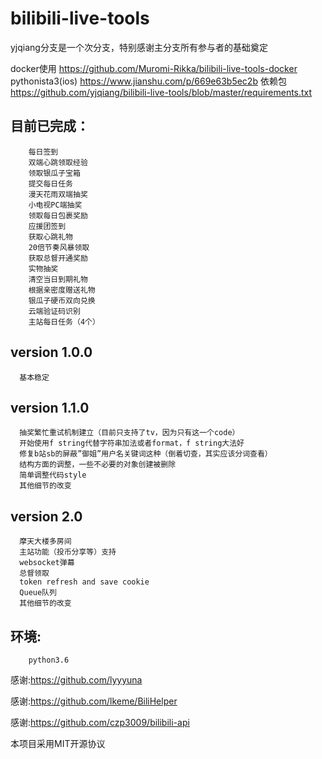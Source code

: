 # bilibili-live-tools


yjqiang分支是一个次分支，特别感谢主分支所有参与者的基础奠定

docker使用 https://github.com/Muromi-Rikka/bilibili-live-tools-docker
pythonista3(ios) https://www.jianshu.com/p/669e63b5ec2b
依赖包 https://github.com/yjqiang/bilibili-live-tools/blob/master/requirements.txt

目前已完成：
------

        每日签到
        双端心跳领取经验
        领取银瓜子宝箱
        提交每日任务
        漫天花雨双端抽奖
        小电视PC端抽奖
        领取每日包裹奖励
        应援团签到
        获取心跳礼物
        20倍节奏风暴领取
        获取总督开通奖励
        实物抽奖
        清空当日到期礼物
        根据亲密度赠送礼物
        银瓜子硬币双向兑换
        云端验证码识别
        主站每日任务（4个）

version 1.0.0
------
      基本稳定

version 1.1.0
------
      抽奖繁忙重试机制建立（目前只支持了tv，因为只有这一个code）
      开始使用f string代替字符串加法或者format，f string大法好
      修复b站sb的屏蔽”御姐”用户名关键词这种（倒着切查，其实应该分词查看）
      结构方面的调整，一些不必要的对象创建被删除
      简单调整代码style
      其他细节的改变

version 2.0
------
      摩天大楼多房间
      主站功能（投币分享等）支持
      websocket弹幕
      总督领取
      token refresh and save cookie 
      Queue队列
      其他细节的改变   
      
        


环境:
------  
        python3.6
  
    


感谢:https://github.com/lyyyuna

感谢:https://github.com/lkeme/BiliHelper

感谢:https://github.com/czp3009/bilibili-api


本项目采用MIT开源协议
